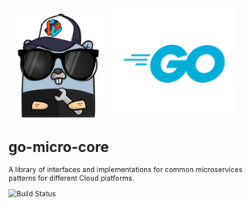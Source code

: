 
<div>
    <img src="logo.png" alt="Description" width="200" style="margin-top: 20px; margin-bottom: 0px; margin-left: 0px;"/>
    <img src="logo2.png" alt="Description" width="250" style="margin-top: 20px; margin-bottom: 0px; margin-left: 0px;"/>
</div>

# go-micro-core
A library of interfaces and implementations for common microservices patterns for different Cloud platforms.

![Build Status](https://github.com/marcodd23/go-micro-core/actions/workflows/3_release.yml/badge.svg)
